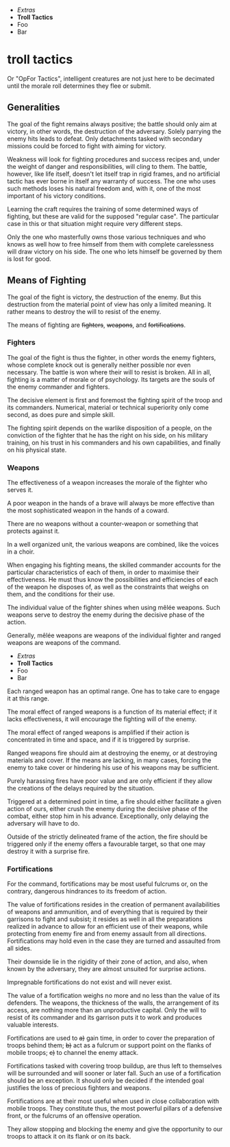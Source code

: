
<!-- .margin.compass -->
* _Extras_
* **Troll Tactics**
* Foo
* Bar


# troll tactics

Or "OpFor Tactics", intelligent creatures are not just here to be decimated until the morale roll determines they flee or submit.

## Generalities

The goal of the fight remains always positive; the battle should only aim at victory, in other words, the destruction of the adversary. Solely parrying the enemy hits leads to defeat. Only detachments tasked with secondary missions could be forced to fight with aiming for victory.

Weakness will look for fighting procedures and success recipes and, under the weight of danger and responsibilities, will cling to them. The battle, however, like life itself, doesn't let itself trap in rigid frames, and no artificial tactic has ever borne in itself any warranty of success. The one who uses such methods loses his natural freedom and, with it, one of the most important of his victory conditions.

Learning the craft requires the training of some determined ways of fighting, but these are valid for the supposed "regular case". The particular case in this or that situation might require very different steps.

Only the one who masterfully owns those various techniques and who knows as well how to free himself from them with complete carelessness will draw victory on his side. The one who lets himself be governed by them is lost for good.


## Means of Fighting

The goal of the fight is victory, the destruction of the enemy. But this destruction from the material point of view has only a limited meaning. It rather means to destroy the will to resist of the enemy.

The means of fighting are ~~fighters~~, ~~weapons~~, and ~~fortifications~~.

<!-- COLUMN BREAK -->


### Fighters

The goal of the fight is thus the fighter, in other words the enemy fighters, whose complete knock out is generally neither possible nor even necessary. The battle is won where their will to resist is broken. All in all, fighting is a matter of morale or of psychology. Its targets are the souls of the enemy commander and fighters.

The decisive element is first and foremost the fighting spirit of the troop and its commanders. Numerical, material or technical superiority only come second, as does pure and simple skill.

The fighting spirit depends on the warlike disposition of a people, on the conviction of the fighter that he has the right on his side, on his military training, on his trust in his commanders and his own capabilities, and finally on his physical state.


### Weapons

The effectiveness of a weapon increases the morale of the fighter who serves it.

A poor weapon in the hands of a brave will always be more effective than the most sophisticated weapon in the hands of a coward.

There are no weapons without a counter-weapon or something that protects against it.

In a well organized unit, the various weapons are combined, like the voices in a choir.

When engaging his fighting means, the skilled commander accounts for the particular characteristics of each of them, in order to maximise their effectiveness. He must thus know the possibilities and efficiencies of each of the weapon he disposes of, as well as the constraints that weighs on them, and the conditions for their use.

The individual value of the fighter shines when using mêlée weapons. Such weapons serve to destroy the enemy during the decisive phase of the action.

Generally, mêlée weapons are weapons of the individual fighter and ranged weapons are weapons of the command.


<!-- PAGE BREAK tactics -->

<!-- .margin.compass -->
* _Extras_
* **Troll Tactics**
* Foo
* Bar

Each ranged weapon has an optimal range. One has to take care to engage it at this range.

The moral effect of ranged weapons is a function of its material effect; if it lacks effectiveness, it will encourage the fighting will of the enemy.

The moral effect of ranged weapons is amplified if their action is concentrated in time and space, and if it is triggered by surprise.

Ranged weapons fire should aim at destroying the enemy, or at destroying materials and cover. If the means are lacking, in many cases, forcing the enemy to take cover or hindering his use of his weapons may be sufficient.

Purely harassing fires have poor value and are only efficient if they allow the creations of the delays required by the situation.

Triggered at a determined point in time, a fire should either facilitate a given action of ours, either crush the enemy during the decisive phase of the combat, either stop him in his advance. Exceptionally, only delaying the adversary will have to do.

Outside of the strictly delineated frame of the action, the fire should be triggered only if the enemy offers a favourable target, so that one may destroy it with a surprise fire.


### Fortifications

For the command, fortifications may be most useful fulcrums or, on the contrary, dangerous hindrances to its freedom of action.

The value of fortifications resides in the creation of permanent availabilities of weapons and ammunition, and of everything that is required by their garrisons to fight and subsist; it resides as well in all the preparations realized in advance to allow for an efficient use of their weapons, while protecting from enemy fire and from enemy assault from all directions. Fortifications may hold even in the case they are turned and assaulted from all sides.

Their downside lie in the rigidity of their zone of action, and also, when known by the adversary, they are almost unsuited for surprise actions.

Impregnable fortifications do not exist and will never exist.

The value of a fortification weighs no more and no less than the value of its defenders. The weapons, the thickness of the walls, the arrangement of its access, are nothing more than an unproductive capital. Only the will to resist of its commander and its garrison puts it to work and produces valuable interests.

Fortifications are used to ~~a)~~ gain time, in order to cover the preparation of troops behind them; ~~b)~~ act as a fulcrum or support point on the flanks of mobile troops; ~~c)~~ to channel the enemy attack.

Fortifications tasked with covering troop buildup, are thus left to themselves will be surrounded and will sooner or later fall. Such an use of a fortification should be an exception. It should only be decided if the intended goal justifies the loss of precious fighters and weapons.

Fortifications are at their most useful when used in close collaboration with mobile troops. They constitute thus, the most powerful pillars of a defensive front, or the fulcrums of an offensive operation.

They allow stopping and blocking the enemy and give the opportunity to our troops to attack it on its flank or on its back.

